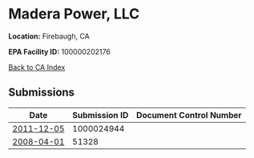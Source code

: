 # Madera Power, LLC

**Location:** Firebaugh, CA

**EPA Facility ID:** 100000202176

[Back to CA Index](../../index.md)

## Submissions

| Date | Submission ID | Document Control Number |
|------|--------------|-------------------------|
| [2011-12-05](submissions/1000024944.md) | 1000024944 |  |
| [2008-04-01](submissions/51328.md) | 51328 |  |
